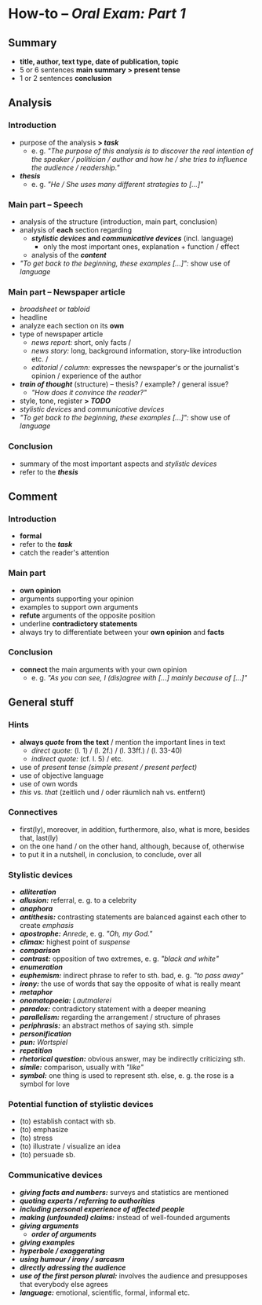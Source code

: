 # How-to – *Oral Exam: Part 1*

## Summary

- **title, author, text type, date of publication, topic**
- 5 or 6 sentences **main summary** **> present tense**
- 1 or 2 sentences **conclusion**

## Analysis

### Introduction
- purpose of the analysis **> *task***
	- e. g. *"The purpose of this analysis is to discover the real intention of the speaker / politician / author and how he / she tries to influence the audience / readership."*
- ***thesis***
	- e. g. *"He / She uses many different strategies to [...]"*

### Main part – Speech
- analysis of the structure (introduction, main part, conclusion)
- analysis of **each** section regarding
	- ***stylistic devices* and *communicative devices*** (incl. language)
		- only the most important ones, explanation + function / effect
	- analysis of the ***content***
- *"To get back to the beginning, these examples [...]":* show use of *language*

### Main part – Newspaper article
- *broadsheet* or *tabloid*
- headline
- analyze each section on its **own**
- type of newspaper article
	- *news report:* short, only facts /
	- *news story:* long, background information, story-like introduction etc. /
	- *editorial / column:* expresses the newspaper's or the journalist's opinion / experience of the author
- ***train of thought*** (structure) – thesis? / example? / general issue?
	- *"How does it convince the reader?"*
- style, tone, register **> *TODO***
- *stylistic devices* and *communicative devices*
- *"To get back to the beginning, these examples [...]":* show use of *language*

### Conclusion
- summary of the most important aspects and *stylistic devices*
- refer to the ***thesis***

## Comment

### Introduction
- **formal**
- refer to the ***task***
- catch the reader's attention

### Main part
- **own opinion**
- arguments supporting your opinion
- examples to support own arguments
- **refute** arguments of the opposite position
- underline **contradictory statements**
- always try to differentiate between your **own opinion** and **facts**

### Conclusion
- **connect** the main arguments with your own opinion
	- e. g. *"As you can see, I (dis)agree with [...] mainly because of [...]"*

## General stuff

### Hints
- **always *quote* from the text** / mention the important lines in text
	- *direct quote:* (l. 1) / (l. 2f.) / (l. 33ff.) / (l. 33-40)
	- *indirect quote:* (cf. l. 5) / etc.
- use of *present tense* *(simple present / present perfect)*
- use of objective language
- use of own words
- *this* vs. *that* (zeitlich und / oder räumlich nah vs. entfernt)

### Connectives
- first(ly), moreover, in addition, furthermore, also, what is more, besides that, last(ly)
- on the one hand / on the other hand, although, because of, otherwise
- to put it in a nutshell, in conclusion, to conclude, over all

### Stylistic devices
- ***alliteration***
- ***allusion:*** referral, e. g. to a celebrity
- ***anaphora***
- ***antithesis:*** contrasting statements are balanced against each other to create *emphasis*
- ***apostrophe:*** *Anrede*, e. g. *"Oh, my God."*
- ***climax:*** highest point of *suspense*
- ***comparison***
- ***contrast:*** opposition of two extremes, e. g. *"black and white"*
- ***enumeration***
- ***euphemism:*** indirect phrase to refer to sth. bad, e. g. *"to pass away"*
- ***irony:*** the use of words that say the opposite of what is really meant
- ***metaphor***
- ***onomatopoeia:*** *Lautmalerei*
- ***paradox:*** contradictory statement with a deeper meaning
- ***parallelism:*** regarding the arrangement / structure of phrases
- ***periphrasis:*** an abstract methos of saying sth. simple
- ***personification***
- ***pun:*** *Wortspiel*
- ***repetition***
- ***rhetorical question:*** obvious answer, may be indirectly criticizing sth.
- ***simile:*** comparison, usually with *"like"*
- ***symbol:*** one thing is used to represent sth. else, e. g. the rose is a symbol for love

### Potential function of stylistic devices
- (to) establish contact with sb.
- (to) emphasize
- (to) stress
- (to) illustrate / visualize an idea
- (to) persuade sb.

### Communicative devices
- ***giving facts and numbers:*** surveys and statistics are mentioned
- ***quoting experts / referring to authorities***
- ***including personal experience of affected people***
- ***making (unfounded) claims:*** instead of well-founded arguments
- ***giving arguments***
	- ***order of arguments***
- ***giving examples***
- ***hyperbole / exaggerating***
- ***using humour / irony / sarcasm***
- ***directly adressing the audience***
- ***use of the first person plural:*** involves the audience and presupposes that everybody else agrees
- ***language:*** emotional, scientific, formal, informal etc.

<!--stackedit_data:
eyJoaXN0b3J5IjpbLTIwODE0NzgxNCwtMjA4MTQ3ODE0LC02Nj
E5NDk5MDQsLTc0MDQ2MTM1NiwtMjQwMTAzMzQ2LC01NTE1Nzc3
OTUsMTI3Nzc5NTc1NywyMDQwNjI2MDUwLDczNzg5Njg0MiwtNj
U5MjcyNDIwLC0xMjg5NTE3MDUsLTYxOTg2MjAwMyw1MDg3NzAy
OTAsLTIxMTUxMTk4NTEsLTEzMDM3NjQ2OTksLTg2MzAzMTYxM1
19
-->